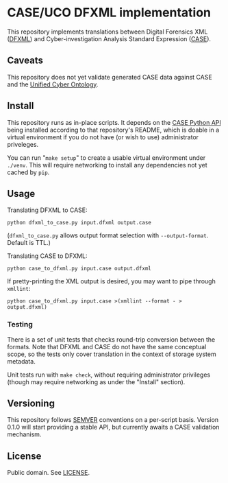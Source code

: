 # CASE/UCO DFXML implementation

This repository implements translations between Digital Forensics XML ([DFXML](http://forensicswiki.org/wiki/Category:Digital_Forensics_XML)) and Cyber-investigation Analysis Standard Expression ([CASE](https://casework.github.io/case/)).


## Caveats

This repository does not yet validate generated CASE data against CASE and the [Unified Cyber Ontology](https://ucoproject.github.io/uco/).


## Install

This repository runs as in-place scripts.  It depends on the [CASE Python API](https://github.com/casework/case-api-python) being installed according to that repository's README, which is doable in a virtual environment if you do not have (or wish to use) administrator priveleges.

You can run "`make setup`" to create a usable virtual environment under `./venv`.  This will require networking to install any dependencies not yet cached by `pip`.


## Usage

Translating DFXML to CASE:

    python dfxml_to_case.py input.dfxml output.case

(`dfxml_to_case.py` allows output format selection with `--output-format`.  Default is TTL.)

Translating CASE to DFXML:

    python case_to_dfxml.py input.case output.dfxml

If pretty-printing the XML output is desired, you may want to pipe through `xmllint`:

    python case_to_dfxml.py input.case >(xmllint --format - > output.dfxml)


### Testing

There is a set of unit tests that checks round-trip conversion between the formats.  Note that DFXML and CASE do not have the same conceptual scope, so the tests only cover translation in the context of storage system metadata.

Unit tests run with `make check`, without requiring administrator privileges (though may require networking as under the "Install" section).


## Versioning

This repository follows [SEMVER](https://semver.org/) conventions on a per-script basis.  Version 0.1.0 will start providing a stable API, but currently awaits a CASE validation mechanism.


## License

Public domain.  See [LICENSE](LICENSE).
